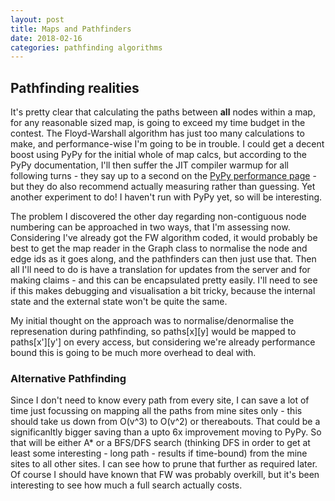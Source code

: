 ```yaml
---
layout: post
title: Maps and Pathfinders
date: 2018-02-16
categories: pathfinding algorithms
---
```


## Pathfinding realities

It's pretty clear that calculating the paths between **all** nodes within a map, for any reasonable sized map, is going to exceed my time budget in the contest.  The Floyd-Warshall algorithm has just too many calculations to make, and performance-wise I'm going to be in trouble.  I could get a decent boost using PyPy for the initial whole of map calcs, but according to the PyPy documentation, I'll then suffer the JIT compiler warmup for all following turns - they say up to a second on the [PyPy performance page](https://pypy.org/performance.html) - but they do also recommend actually measuring rather than guessing.  Yet another experiment to do! I haven't run with PyPy yet, so will be interesting.

The problem I discovered the other day regarding non-contiguous node numbering can be approached in two ways, that I'm assessing now.  Considering I've already got the FW algorithm coded, it would probably be best to get the map reader in the Graph class to normalise the node and edge ids as it goes along, and the pathfinders can then just use that.  Then all I'll need to do is have a translation for updates from the server and for making claims - and this can be encapsulated pretty easily.  I'll need to see if this makes debugging and visualisation a bit tricky, because the internal state and the external state won't be quite the same.  

My initial thought on the approach was to normalise/denormalise the represenation during pathfinding, so paths[x][y] would be mapped to paths[x'][y'] on every access, but considering we're already performance bound this is going to be much more overhead to deal with.

### Alternative Pathfinding

Since I don't need to know every path from every site, I can save a lot of time just focussing on mapping all the paths from mine sites only - this should take us down from O(v^3) to O(v^2) or thereabouts.  That could be a significanltly bigger saving than a upto 6x improvement moving to PyPy. So that will be either A* or a BFS/DFS search (thinking DFS in order to get at least some interesting - long path - results if time-bound) from the mine sites to all other sites.  I can see how to prune that further as required later.  Of course I should have known that FW was probably overkill, but it's been interesting to see how much a full search actually costs.
